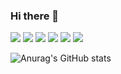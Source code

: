 ### Hi there 👋

<img src="https://img.shields.io/badge/Android Studio-3D3C3C?style=flat&logo=Android Studio&logoColor=3DDC84"/></a>
<img src="https://img.shields.io/badge/Kotlin-3D3C3C?style=flat&logo=Kotlin&logoColor=7F52FF"/></a>
<img src="https://img.shields.io/badge/Jetpack Compose-3D3C3C?style=flat&logo=Jetpack Compose&logoColor=4285F4"/></a>
<img src="https://img.shields.io/badge/Git-3D3C3C?style=flat&logo=Git&logoColor=F05032"/></a>
<img src="https://img.shields.io/badge/GitHub-3D3C3C?style=flat&logo=GitHub&logoColor=181717"/></a>
<img src="https://img.shields.io/badge/Firebase-3D3C3C?style=flat&logo=Firebase&logoColor=FFCA28"/></a>

![Anurag's GitHub stats](https://github-readme-stats-theta-one-13.vercel.app/api?username=kska01&show_icons=true&count_private=true&include_all_commits=true&hide=contribs)

<!--
**kska01/kska01** is a ✨ _special_ ✨ repository because its `README.md` (this file) appears on your GitHub profile.

Here are some ideas to get you started:

- 🔭 I’m currently working on ...
- 🌱 I’m currently learning ...
- 👯 I’m looking to collaborate on ...
- 🤔 I’m looking for help with ...
- 💬 Ask me about ...
- 📫 How to reach me: ...
- 😄 Pronouns: ...
- ⚡ Fun fact: ...
-->
